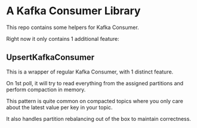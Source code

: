 # A Kafka Consumer Library

This repo contains some helpers for Kafka Consumer.

Right now it only contains 1 additional feature:

## UpsertKafkaConsumer

This is a wrapper of regular Kafka Consumer, with 1 distinct feature.

On 1st poll, it will try to read everything from the assigned partitions and perform compaction in memory.

This pattern is quite common on compacted topics where you only care about the latest value per key in your topic.

It also handles partition rebalancing out of the box to maintain correctness.